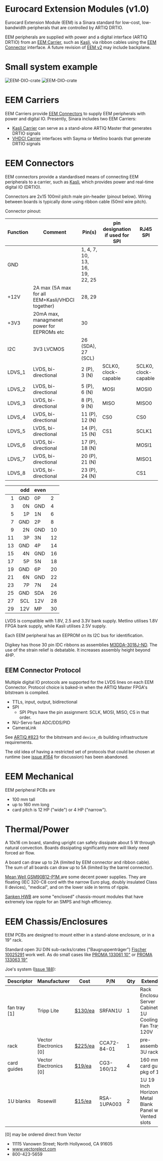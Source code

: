 # Eurocard Extension Modules (v1.0)

Eurocard Extension Module (EEM) is a Sinara standard for low-cost, low-bandwidth peripherals that are controlled by ARTIQ DRTIO.

EEM peripherals are supplied with power and a digital interface (ARTIQ DRTIO) from an [EEM Carrier](#eem-carriers), such as [Kasli](Kasli), via ribbon cables using the [EEM Connector](#eem-connectors) interface. A future revision of [EEM v2](EEM-v2) may include backplane.

# Small system example
![EEM-DIO-crate](images/EEM_crate_DIO.jpg)
![EEM-DIO-crate](images/EEM_crate_DIO_angle.jpg)

# EEM Carriers

EEM Carriers provide [EEM Connectors](#eem-connectors) to supply EEM peripherals with power and digital IO. Presently, Sinara includes two EEM Carriers:
- [Kasli Carrier](Kasli) can serve as a stand-alone ARTIQ Master that generates DRTIO signals
- [VHDCI Carrier](VHDCICarrier) interfaces with Sayma or Metlino boards that generate DRTIO signals

# EEM Connectors

EEM connectors provide a standardised means of connecting EEM peripherals to a carrier, such as [Kasli](Kasli), which provides power and real-time digital IO (DRTIO).

Connectors are 2x15 100mil pitch male pin-header (pinout below). Wiring between boards is typically done using ribbon cable (50mil wire pitch).

Connector pinout:

| Function | Comment    | Pin(s) | pin designation if used for SPI | RJ45 SPI |
| -------- | ---------- | ------ | ------- | ----- |
| GND      |            | 1, 4, 7, 10, 13, 16, 19, 22, 25 | | |
| +12V     | 2A max (5A max for all EEM+Kasli/VHDCI together) | 28, 29 | | |
| +3V3     | 20mA max, managmenet power for EEPROMs etc | 30 | | |
| I2C      | 3V3 LVCMOS | 26 (SDA), 27 (SCL) | | |
| LDVS_1    | LVDS, bi-directional | 2 (P), 3 (N) | SCLK0, clock-capable | SCLK0, clock-capable |
| LDVS_2    | LVDS, bi-directional  | 5 (P), 6 (N) | MOSI | MOSI0 |
| LDVS_3    | LVDS, bi-directional  | 8 (P), 9 (N) | MISO | MISO0 |
| LDVS_4    | LVDS, bi-directional  | 11 (P), 12 (N) | CS0 | CS0 |
| LDVS_5    | LVDS, bi-directional | 14 (P), 15 (N) | CS1 | SCLK1 |
| LDVS_6    | LVDS, bi-directional | 17 (P), 18 (N) | | MOSI1 |
| LDVS_7    | LVDS, bi-directional | 20 (P), 21 (N) | |MISO1 |
| LDVS_8    | LVDS, bi-directional | 23 (P), 24 (N) | | CS1 |

| | odd | even | |
| ---: | ---: | :--- | :--- |
| 1 | GND | 0P | 2 |
| 3 | 0N | GND | 4 |
| 5 | 1P | 1N | 6 |
| 7 | GND | 2P | 8 |
| 9 | 2N | GND | 10 |
| 11 | 3P | 3N | 12 |
| 13 | GND | 4P | 14 |
| 15 | 4N | GND | 16 |
| 17 | 5P | 5N | 18 |
| 19 | GND | 6P | 20 |
| 21 | 6N | GND | 22 |
| 23 | 7P | 7N | 24 |
| 25 | GND | SDA | 26 |
| 27 | SCL | 12V | 28 |
| 29 | 12V | MP | 30 |

LVDS is compatible with 1.8V, 2.5 and 3.3V bank supply.
Metlino utilises 1.8V FPGA bank supply, while Kasli utilises 2.5V supply.

Each EEM peripheral has an EEPROM on its I2C bus for identification.

Digikey has those 30 pin IDC ribbons as assemblies [M3DDA-3018J-ND](https://www.digikey.com/short/q8bhz2).
The use of the strain relief is debatable. It increases assembly height beyond 4HP.

## EEM Connector Protocol

Multiple digital IO protocols are supported for the LVDS lines on each EEM Connector.
Protocol choice is baked-in when the ARTIQ Master FPGA's bitstream is compiled.

  * TTLs, input, output, bidirectional
  * SPI
    * SPI Phys have the pin assignment: SCLK, MOSI, MISO, CS in that order.
  * NU-Servo fast ADC/DDS/PID
  * CameraLink

See [ARTIQ #823](https://github.com/m-labs/artiq/issues/823) for the bitstream and `device_db` building infrastructure requirements.

The old idea of having a restricted set of protocols that could be chosen at
runtime (see [issue #164](https://github.com/m-labs/sinara/issues/164) for discussion) has been abandoned.

# EEM Mechanical

EEM peripheral PCBs are

- 100 mm tall
- up to 160 mm long
- card pitch is 12 HP ("wide") or 4 HP ("narrow").

# Thermal/Power

A 10x16 cm board, standing upright can safely dissipate about 5 W through natural convection. Boards dissipating significantly more will likely need forced air flow.

A board can draw up to 2A (limited by EEM connector and ribbon cable). The sum of all boards can draw up to 5A (limited by the barrel connector).

[Mean Well GSM90B12-P1M
](https://www.digikey.de/short/q85v94) are some decent power supplies. They are floating (IEC 320-C8 cord with the narrow Euro plug, doubly insulated Class II devices), "medical", and on the lower side in terms of ripple.

[Sanken HWB](https://www.digikey.de/short/q85vrz) are some "enclosed" chassis-mount modules that have extremely low ripple for an SMPS and high efficiency.

# EEM Chassis/Enclosures

EEM PCBs are designed to mount either in a stand-alone enclosure, or in a 19" rack.

Standard open 3U DIN sub-racks/crates ("Baugruppenträger") [Fischer 10025291](https://www.reichelt.de/Baugruppentraeger/BGT-384-180/3/index.html?ACTION=3&GROUPID=7756&ARTICLE=33986&SEARCH=%252A&START=0&OFFSET=100&) work well. As do small cases like [PROMA 133061 10"](https://www.reichelt.de/Baugruppentraeger/GEH-SG-1-10/3/index.html?ACTION=3&GROUPID=7756&ARTICLE=50437&SEARCH=proma&START=0&OFFSET=100&) or [PROMA 133063 19"](https://www.reichelt.de/Baugruppentraeger/GEH-SG-1-19/3/index.html?ACTION=3&GROUPID=7756&ARTICLE=50439&SEARCH=proma&START=0&OFFSET=100&)

Joe's system ([Issue 188](https://github.com/m-labs/sinara/issues/188)):

| Descriptor | Manufacturer | Cost | P/N | Qty |Extended |
|------------|--------------|------|-----|-----|------|
| fan tray [1]| Tripp Lite | [$130/ea](https://www.amazon.com/Enclosure-Cabinet-Cooling-High-Performance-SRFAN1U/dp/B016A4CP3E) | SRFAN1U | 1 | Rack Enclosure Server Cabinet 1U Cooling Fan Tray 3 120V |
| rack | Vector Electronics [0] | [$225/ea](http://www.vectorelect.com) | CCA72-84-01 | 1 | pre-assembled 3U rack |
| card guides | Vector Electronics [0] | [$19/ea](http://www.gerberelec.com/) | CG3-160/12 | 4 | 160 mm card guide pkg of 12 |
| 1U blanks | Rosewill | [$15/ea](https://www.amazon.com/Rosewill-Horizontal-Vented-Cabinet-RSA-1UPA003/dp/B06XCHJY7J) | RSA-1UPA003 | 2 | 1U 19 Inch Horizontal Metal Blank Panel with Vented slots |

[0] may be ordered direct from Vector
- 11115 Vanowen Street; North Hollywood, CA  91605
- www.vectorelect.com
- 800-423-5659

